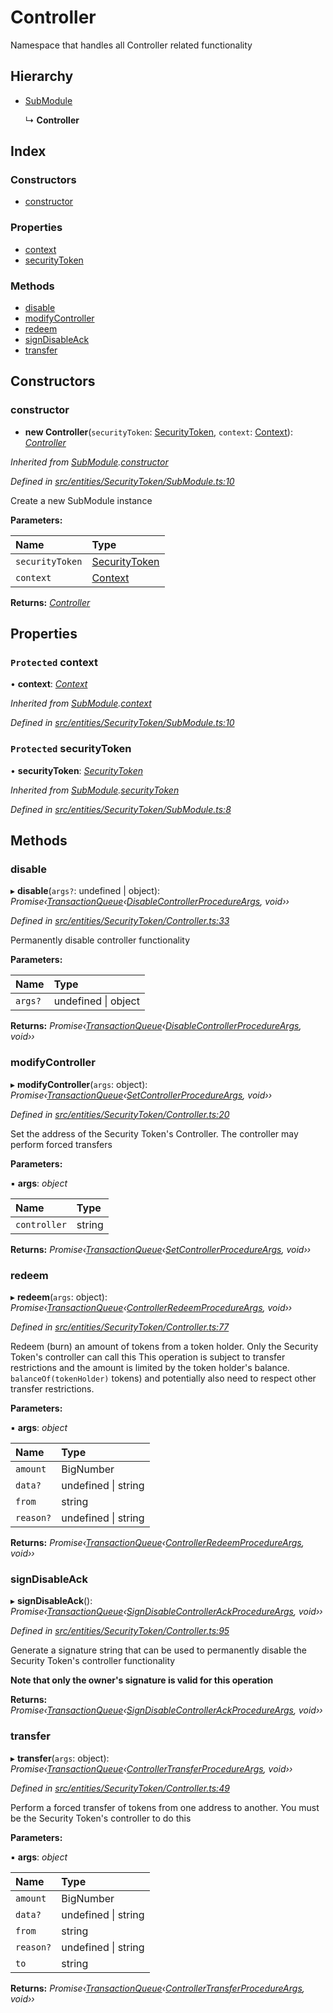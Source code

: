 # Controller

Namespace that handles all Controller related functionality

## Hierarchy

* [SubModule](../classes/_entities_securitytoken_submodule_.submodule.md)

  ↳ **Controller**

## Index

### Constructors

* [constructor](../classes/_entities_securitytoken_controller_.controller.md#constructor)

### Properties

* [context](../classes/_entities_securitytoken_controller_.controller.md#protected-context)
* [securityToken](../classes/_entities_securitytoken_controller_.controller.md#protected-securitytoken)

### Methods

* [disable](../classes/_entities_securitytoken_controller_.controller.md#disable)
* [modifyController](../classes/_entities_securitytoken_controller_.controller.md#modifycontroller)
* [redeem](../classes/_entities_securitytoken_controller_.controller.md#redeem)
* [signDisableAck](../classes/_entities_securitytoken_controller_.controller.md#signdisableack)
* [transfer](../classes/_entities_securitytoken_controller_.controller.md#transfer)

## Constructors

### constructor

+ **new Controller**\(`securityToken`: [SecurityToken](../classes/_entities_securitytoken_securitytoken_.securitytoken.md), `context`: [Context](../classes/_context_.context.md)\): [_Controller_](../classes/_entities_securitytoken_controller_.controller.md)

_Inherited from_ [_SubModule_](../classes/_entities_securitytoken_submodule_.submodule.md)_._[_constructor_](../classes/_entities_securitytoken_submodule_.submodule.md#constructor)

_Defined in_ [_src/entities/SecurityToken/SubModule.ts:10_](https://github.com/PolymathNetwork/polymath-sdk/blob/e8bbc1e/src/entities/SecurityToken/SubModule.ts#L10)

Create a new SubModule instance

**Parameters:**

| Name | Type |
| :--- | :--- |
| `securityToken` | [SecurityToken](../classes/_entities_securitytoken_securitytoken_.securitytoken.md) |
| `context` | [Context](../classes/_context_.context.md) |

**Returns:** [_Controller_](../classes/_entities_securitytoken_controller_.controller.md)

## Properties

### `Protected` context

• **context**: [_Context_](../classes/_context_.context.md)

_Inherited from_ [_SubModule_](../classes/_entities_securitytoken_submodule_.submodule.md)_._[_context_](../classes/_entities_securitytoken_submodule_.submodule.md#protected-context)

_Defined in_ [_src/entities/SecurityToken/SubModule.ts:10_](https://github.com/PolymathNetwork/polymath-sdk/blob/e8bbc1e/src/entities/SecurityToken/SubModule.ts#L10)

### `Protected` securityToken

• **securityToken**: [_SecurityToken_](../classes/_entities_securitytoken_securitytoken_.securitytoken.md)

_Inherited from_ [_SubModule_](../classes/_entities_securitytoken_submodule_.submodule.md)_._[_securityToken_](../classes/_entities_securitytoken_submodule_.submodule.md#protected-securitytoken)

_Defined in_ [_src/entities/SecurityToken/SubModule.ts:8_](https://github.com/PolymathNetwork/polymath-sdk/blob/e8bbc1e/src/entities/SecurityToken/SubModule.ts#L8)

## Methods

### disable

▸ **disable**\(`args?`: undefined \| object\): _Promise‹_[_TransactionQueue_](../classes/_entities_transactionqueue_.transactionqueue.md)_‹_[_DisableControllerProcedureArgs_](../interfaces/_types_index_.disablecontrollerprocedureargs.md)_, void››_

_Defined in_ [_src/entities/SecurityToken/Controller.ts:33_](https://github.com/PolymathNetwork/polymath-sdk/blob/e8bbc1e/src/entities/SecurityToken/Controller.ts#L33)

Permanently disable controller functionality

**Parameters:**

| Name | Type |
| :--- | :--- |
| `args?` | undefined \| object |

**Returns:** _Promise‹_[_TransactionQueue_](../classes/_entities_transactionqueue_.transactionqueue.md)_‹_[_DisableControllerProcedureArgs_](../interfaces/_types_index_.disablecontrollerprocedureargs.md)_, void››_

### modifyController

▸ **modifyController**\(`args`: object\): _Promise‹_[_TransactionQueue_](../classes/_entities_transactionqueue_.transactionqueue.md)_‹_[_SetControllerProcedureArgs_](../interfaces/_types_index_.setcontrollerprocedureargs.md)_, void››_

_Defined in_ [_src/entities/SecurityToken/Controller.ts:20_](https://github.com/PolymathNetwork/polymath-sdk/blob/e8bbc1e/src/entities/SecurityToken/Controller.ts#L20)

Set the address of the Security Token's Controller. The controller may perform forced transfers

**Parameters:**

▪ **args**: _object_

| Name | Type |
| :--- | :--- |
| `controller` | string |

**Returns:** _Promise‹_[_TransactionQueue_](../classes/_entities_transactionqueue_.transactionqueue.md)_‹_[_SetControllerProcedureArgs_](../interfaces/_types_index_.setcontrollerprocedureargs.md)_, void››_

### redeem

▸ **redeem**\(`args`: object\): _Promise‹_[_TransactionQueue_](../classes/_entities_transactionqueue_.transactionqueue.md)_‹_[_ControllerRedeemProcedureArgs_](../interfaces/_types_index_.controllerredeemprocedureargs.md)_, void››_

_Defined in_ [_src/entities/SecurityToken/Controller.ts:77_](https://github.com/PolymathNetwork/polymath-sdk/blob/e8bbc1e/src/entities/SecurityToken/Controller.ts#L77)

Redeem \(burn\) an amount of tokens from a token holder. Only the Security Token's controller can call this This operation is subject to transfer restrictions and the amount is limited by the token holder's balance. `balanceOf(tokenHolder)` tokens\) and potentially also need to respect other transfer restrictions.

**Parameters:**

▪ **args**: _object_

| Name | Type |
| :--- | :--- |
| `amount` | BigNumber |
| `data?` | undefined \| string |
| `from` | string |
| `reason?` | undefined \| string |

**Returns:** _Promise‹_[_TransactionQueue_](../classes/_entities_transactionqueue_.transactionqueue.md)_‹_[_ControllerRedeemProcedureArgs_](../interfaces/_types_index_.controllerredeemprocedureargs.md)_, void››_

### signDisableAck

▸ **signDisableAck**\(\): _Promise‹_[_TransactionQueue_](../classes/_entities_transactionqueue_.transactionqueue.md)_‹_[_SignDisableControllerAckProcedureArgs_](../interfaces/_types_index_.signdisablecontrollerackprocedureargs.md)_, void››_

_Defined in_ [_src/entities/SecurityToken/Controller.ts:95_](https://github.com/PolymathNetwork/polymath-sdk/blob/e8bbc1e/src/entities/SecurityToken/Controller.ts#L95)

Generate a signature string that can be used to permanently disable the Security Token's controller functionality

**Note that only the owner's signature is valid for this operation**

**Returns:** _Promise‹_[_TransactionQueue_](../classes/_entities_transactionqueue_.transactionqueue.md)_‹_[_SignDisableControllerAckProcedureArgs_](../interfaces/_types_index_.signdisablecontrollerackprocedureargs.md)_, void››_

### transfer

▸ **transfer**\(`args`: object\): _Promise‹_[_TransactionQueue_](../classes/_entities_transactionqueue_.transactionqueue.md)_‹_[_ControllerTransferProcedureArgs_](../interfaces/_types_index_.controllertransferprocedureargs.md)_, void››_

_Defined in_ [_src/entities/SecurityToken/Controller.ts:49_](https://github.com/PolymathNetwork/polymath-sdk/blob/e8bbc1e/src/entities/SecurityToken/Controller.ts#L49)

Perform a forced transfer of tokens from one address to another. You must be the Security Token's controller to do this

**Parameters:**

▪ **args**: _object_

| Name | Type |
| :--- | :--- |
| `amount` | BigNumber |
| `data?` | undefined \| string |
| `from` | string |
| `reason?` | undefined \| string |
| `to` | string |

**Returns:** _Promise‹_[_TransactionQueue_](../classes/_entities_transactionqueue_.transactionqueue.md)_‹_[_ControllerTransferProcedureArgs_](../interfaces/_types_index_.controllertransferprocedureargs.md)_, void››_

